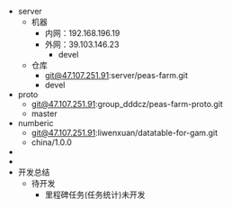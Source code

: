 - server
	- 机器
		- 内网：192.168.196.19
		- 外网：39.103.146.23
			- devel
	- 仓库
		- git@47.107.251.91:server/peas-farm.git
		- devel
- proto
	- git@47.107.251.91:group_dddcz/peas-farm-proto.git
	- master
- numberic
	- git@47.107.251.91:liwenxuan/datatable-for-gam.git
	- china/1.0.0
-
-
- 开发总结
	- 待开发
		- 里程碑任务(任务统计)未开发